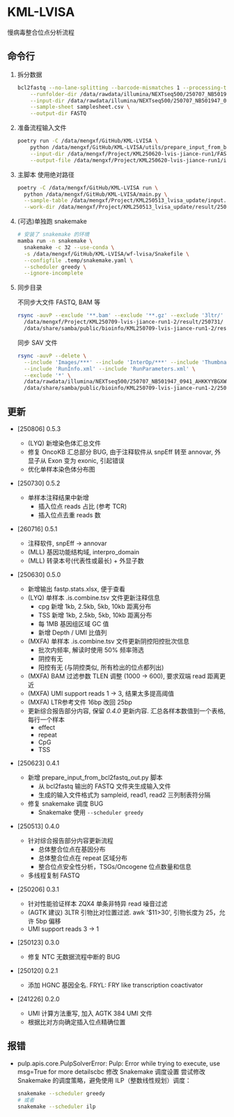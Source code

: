 # KML-LVISA

慢病毒整合位点分析流程

## 命令行

1. 拆分数据

    ```bash
    bcl2fastq --no-lane-splitting --barcode-mismatches 1 --processing-threads 32 \
        --runfolder-dir /data/rawdata/illumina/NEXTseq500/250707_NB501947_0941_AHKKYYBGXW \
        --input-dir /data/rawdata/illumina/NEXTseq500/250707_NB501947_0941_AHKKYYBGXW/Data/Intensities/BaseCalls \
        --sample-sheet samplesheet.csv \
        --output-dir FASTQ
    ```

2. 准备流程输入文件

    ```bash
    poetry run -C /data/mengxf/GitHub/KML-LVISA \
        python /data/mengxf/GitHub/KML-LVISA/utils/prepare_input_from_bcl2fastq_out.py \
        --input-dir /data/mengxf/Project/KML250620-lvis-jiance-run1/FASTQ \
        --output-file /data/mengxf/Project/KML250620-lvis-jiance-run1/input.tsv
    ```

3. 主脚本
  使用绝对路径

    ```bash
    poetry -C /data/mengxf/GitHub/KML-LVISA run \
      python /data/mengxf/GitHub/KML-LVISA/main.py \
      --sample-table /data/mengxf/Project/KML250513_lvisa_update/input.tsv \
      --work-dir /data/mengxf/Project/KML250513_lvisa_update/result/250514
    ```

4. (可选)单独跑 snakemake

    ```bash
    # 安装了 snakemake 的环境
    mamba run -n snakemake \
      snakemake -c 32 --use-conda \
      -s /data/mengxf/GitHub/KML-LVISA/wf-lvisa/Snakefile \
      --configfile .temp/snakemake.yaml \
      --scheduler greedy \
      --ignore-incomplete
    ```

5. 同步目录

    不同步大文件 FASTQ, BAM 等

    ```bash
    rsync -auvP --exclude '**.bam' --exclude '**.gz' --exclude '3ltr/' \
      /data/mengxf/Project/KML250709-lvis-jiance-run1-2/result/250731/ \
      /data/share/samba/public/bioinfo/KML250709-lvis-jiance-run1-2/result/250731/
    ```

    同步 SAV 文件

    ```bash
    rsync -auvP --delete \
      --include 'Images/***' --include 'InterOp/***' --include 'Thumbnail_Images/***' \
      --include 'RunInfo.xml' --include 'RunParameters.xml' \
      --exclude '*' \
      /data/rawdata/illumina/NEXTseq500/250707_NB501947_0941_AHKKYYBGXW/ \
      /data/share/samba/public/bioinfo/KML250709-lvis-jiance-run1-2/250707_NB501947_0941_AHKKYYBGXW/
    ```

## 更新

- [250806] 0.5.3
  - (LYQ) 新增染色体汇总文件
  - 修复 OncoKB 汇总部分 BUG, 由于注释软件从 snpEff 转至 annovar, 外显子从 Exon 变为 exonic, 引起错误
  - 优化单样本染色体分布图

- [250730] 0.5.2
  - 单样本注释结果中新增
    - 插入位点 reads 占比 (参考 TCR)
    - 插入位点去重 reads 数

- [260716] 0.5.1
  - 注释软件, snpEff -> annovar
  - (MLL) 基因功能结构域, interpro_domain
  - (MLL) 转录本号(代表性或最长) + 外显子数

- [250630] 0.5.0
  - 新增输出 fastp.stats.xlsx, 便于查看
  - (LYQ) 单样本 .is.combine.tsv 文件更新注释信息
    - cpg 新增 1kb, 2.5kb, 5kb, 10kb 距离分布
    - TSS 新增 1kb, 2.5kb, 5kb, 10kb 距离分布
    - 每 1MB 基因组区域 GC 值
    - 新增 Depth / UMI 比值列
  - (MXFA) 单样本 .is.combine.tsv 文件更新阴控阳控批次信息
    - 批次内频率, 解读时使用 50% 频率筛选
    - 阴控有无
    - 阳控有无 (与阴控类似, 所有检出的位点都列出)
  - (MXFA) BAM 过滤参数 TLEN 调整 (1000 -> 600), 要求双端 read 距离更近
  - (MXFA) UMI support reads 1 -> 3, 结果太多提高阈值
  - (MXFA) LTR参考文件 16bp 改回 25bp
  - 更新综合报告部分内容, 保留 *0.4.0* 更新内容. 汇总各样本数值到一个表格, 每行一个样本
    - effect
    - repeat
    - CpG
    - TSS

- [250623] 0.4.1
  - 新增 prepare_input_from_bcl2fastq_out.py 脚本
    - 从 bcl2fastq 输出的 FASTQ 文件夹生成输入文件
    - 生成的输入文件格式为 sampleid, read1, read2 三列制表符分隔
  - 修复 snakemake 调度 BUG
    - Snakemake 使用 `--scheduler greedy`

- [250513] 0.4.0
  - 针对综合报告部分内容更新流程
    - 总体整合位点在基因分布
    - 总体整合位点在 repeat 区域分布
    - 整合位点安全性分析，TSGs/Oncogene 位点数量和信息
  - 多线程复制 FASTQ

- [250206] 0.3.1
  - 针对性能验证样本 ZQX4 单条非特异 read 噪音过滤
  - (AGTK 建议) 3LTR 引物比对位置过滤. awk '$11>30', 引物长度为 25，允许 5bp 偏移
  - UMI support reads 3 -> 1

- [250123] 0.3.0
  - 修复 NTC 无数据流程中断的 BUG

- [250120] 0.2.1
  - 添加 HGNC 基因全名. FRYL: FRY like transcription coactivator

- [241226] 0.2.0
  - UMI 计算方法重写, 加入 AGTK 384 UMI 文件
  - 根据比对方向确定插入位点精确位置

## 报错

- pulp.apis.core.PulpSolverError: Pulp: Error while trying to execute, use msg=True for more detailscbc
    修改 Snakemake 调度设置
    尝试修改 Snakemake 的调度策略，避免使用 ILP（整数线性规划）调度：

    ```bash
    snakemake --scheduler greedy
    # 或者
    snakemake --scheduler ilp
    ```
